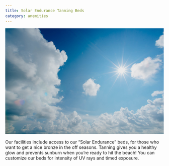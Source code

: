 ```yaml
---
title: Solar Endurance Tanning Beds
category: anemities
---
```

![sunny sky](/assets/images/sunny.jpg)

Our facilities include access to our “Solar Endurance” beds, for those who want to get a nice bronze in the off seasons. Tanning gives you a healthy glow and prevents sunburn when you’re ready to hit the beach! You can customize our beds for intensity of UV rays and timed exposure.
